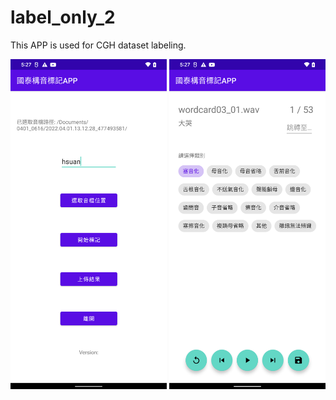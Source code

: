 # label_only_2

This APP is used for CGH dataset labeling.

<p float="left">
  <img src="app/src/screen1.png?raw=true" width="250" />
  <img src="app/src/screen2.png?raw=true" width="250" />
</p>

